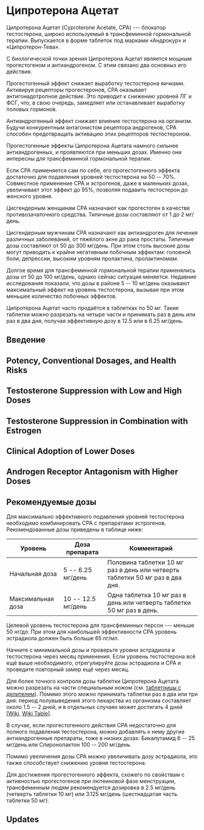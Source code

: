 # Ципротерона Ацетат

Ципротерона Ацетат (Cyproterone Acetate, CPA) --- блокатор тестостерона,
широко используемый в трансфеминной гормональной терапии.
Выпускается в форме таблеток под марками «Андрокур» и «Ципротерон-Тева».

С биологической точки зрения Ципротерона Ацетат является мощным прогестогеном и антиандрогеном.
С этим связано два основных его действия.

Прогестогенный эффект снижает выработку тестостерона яичками.
Активируя рецепторы прогестеронов, CPA оказывает антигонадотропное действие.
Это приводит к снижению уровней ЛГ и ФСГ, что, в свою очередь,
замедляет или останавливает выработку половых гормонов.

Антиандрогенный эффект снижает влияние тестостерона на организм.
Будучи конкурентным антагонистом рецептора андрогенов,
CPA способен предотвращать активацию этих рецепторов тестостероном.

Прогестогенные эффекты Ципротерона Ацетата намного сильнее антиандрогенных,
и проявляются при меньших дозах.
Именно они интересны для трансфеминной гормональной терапии.

Если CPA применяется сам по себе,
его прогестогенного эффекта достаточно для подавления уровней тестостерона на 50 -- 70%.
Совместное применение CPA и эстрогенов,
даже в маленьких дозах, увеличивает этот эффект до 95%,
позволяя подавить тестостерон до женского уровня.

Цисгендерным женщинам CPA назначают как прогестоген в качестве противозачаточного средства.
Типичные дозы составляют от 1 до 2 мг/день.

Цисгендерным мужчинам CPA назначают как антиандроген для лечения различных заболеваний,
от тяжёлого акне до рака простаты.
Типичные дозы составляют от 50 до 300 мг/день.
При этом столь высокие дозы могут приводить к крайне негативным побочным эффектам:
головной боли, депрессии, высоким уровням пролактина, пролактиномам.

Долгое время для трансфеминной гормональной терапии применялись дозы от 50 до 100 мг/день,
однако сейчас ситуация меняется.
Недавние исследования показали,
что дозы в районе 5 -- 10 мг/день оказывают максимальный эффект на уровень тестостерона,
вызывая при этом меньшее количество побочных эффектов.

Ципротерона Ацетат часто продаётся в таблетках по 50 мг.
Такие таблетки можно разрезать на четыре части
и принимать раз в день или раз в два дня,
получая эффективную дозу в 12.5 или в 6.25 мг/день.

## Введение

## Potency, Conventional Dosages, and Health Risks

## Testosterone Suppression with Low and High Doses

## Testosterone Suppression in Combination with Estrogen

## Clinical Adoption of Lower Doses

## Androgen Receptor Antagonism with Higher Doses

## Рекомендуемые дозы

Для максимально эффективного подавления уровней тестостерона необходимо комбинировать
CPA с препаратами эстрогенов. Рекомендованные дозы приведены в таблице ниже:

| Уровень           | Доза препарата    | Комментарий                                                                    |
|-------------------|-------------------|--------------------------------------------------------------------------------|
| Начальная доза    | 5 -- 6.25 мг/день  | Половина таблетки 10 мг раз в день или четверть таблетки 50 мг раз в два дня. |
| Максимальная доза | 10 -- 12.5 мг/день | Одна таблетка 10 мг раз в день или четверть таблетки 50 мг раз в день.        |

Целевой уровень тестостерона для трансфеминных персон --- меньше 50 нг/дл.
При этом для наибольшей эффективности CPA уровень эстрадиола должен быть больше 65 пг/мл.

Начните с минимальной дозы и проверьте уровни эстрадиола и тестостерона через месяц применения.
Если уровень тестостерона всё ещё выше необходимого,
отрегулируйте дозы эстрадиола и CPA и проведите повторный замер ещё через месяц.

Для более точного контроля дозы таблетки Ципротерона Ацетата можно разрезать на части
специальным ножом (см. [таблетницы с делителем][knife]).
Помимо этого можно принимать таблетки раз в два или три дня:
период полувыведения этого лекарства из организма составляет около 1.5 -- 2 дней,
и в отдельных случаях может достигать 4 дней
[[Wiki][cpa-half-life], [Wiki Table][cpa-half-life-table]].

В случае, если прогестогенного действия CPA недостаточно для полного подавления тестостерона,
можно добавлять к нему другие антиандрогенные препараты, тоже в низких дозах:
Бикалутамид 6 -- 25 мг/день или Спиронолактон 100 -- 200 мг/день.

Помимо увеличения дозы CPA можно увеличивать дозу эстрадиола,
это также способствует снижению уровня тестостерона.

Для достижения прогестогенного эффекта,
схожего по свойствам с активностью прогестогенов при лютеиновой фазе менструации,
трансфеминным людям рекомендуется дозировка в 2.5 мг/день (четверть таблетки 10 мг)
или 3.125 мг/день (шестнадцатая часть таблетки 50 мг).

## Updates


[knife]: https://www.ozon.ru/category/konteynery-dlya-tabletok-6362/?from_global=true&text=%D1%82%D0%B0%D0%B1%D0%BB%D0%B5%D1%82%D0%BD%D0%B8%D1%86%D0%B0+%D1%81+%D0%B4%D0%B5%D0%BB%D0%B8%D1%82%D0%B5%D0%BB%D0%B5%D0%BC
[cpa-half-life]: https://en.wikipedia.org/wiki/Pharmacology_of_cyproterone_acetate#Metabolism
[cpa-half-life-table]: https://commons.wikimedia.org/wiki/File:Cyproterone_acetate_levels_with_100_mg_oral_cyproterone_acetate_per_day_in_women.png
